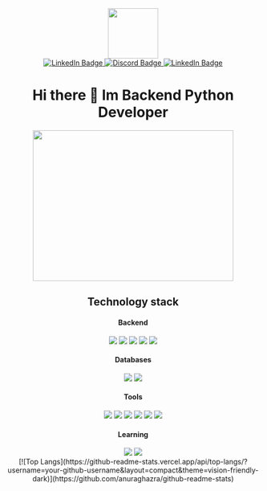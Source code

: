 
<div id="header" align="center">
  <img src="https://media.giphy.com/media/IWiAPmq1HS9QZRu8PT/giphy-downsized-large.gif" width="100"/>
</div>
  <div id="badges" align="center">
    <a href="your-linkedin-URL">
      <img src="https://img.shields.io/badge/telegram-blue?logo=telegram&logoColor=white&style=for-the-badge" alt="LinkedIn Badge"/>
    </a>
    <a href="your-youtube-URL">
      <img src="https://img.shields.io/badge/discord-magenta?logo=discord&logoColor=white&style=for-the-badge" alt="Discord Badge"/>
    </a>
    <a href="your-linkedin-URL">
      <img src="https://img.shields.io/badge/LinkedIn-blue?style=for-the-badge&logo=linkedin&logoColor=white" alt="LinkedIn Badge"/>
    </a>
  </div>
  <h1 align="center">Hi there 👋 Im Backend Python Developer</h1>

  <div align="center">
    <div>
      <img src="https://media.giphy.com/media/SWoSkN6DxTszqIKEqv/giphy.gif" width="400" height="300"/>
    </div>
    <div>
      <h2>Technology stack</h2>
      <h4> Backend </h4>
      <img src="https://img.shields.io/badge/python-blue?style=for-the-badge&logo=python&logoColor=white"/>
      <img src="https://img.shields.io/badge/django-green?style=for-the-badge&logo=django&logoColor=white"/>
      <img src="https://img.shields.io/badge/DRF-blue?style=for-the-badge&logo=django&logoColor=white"/>
      <img src="https://img.shields.io/badge/Celery-orange?style=for-the-badge&logo=Celery&logoColor=white"/>
      <img src="https://img.shields.io/badge/pytest-yellow?style=for-the-badge&logo=pytest&logoColor=white"/>
      <h4> Databases </h4>
      <img src="https://img.shields.io/badge/Redis-orange?style=for-the-badge&logo=Redis&logoColor=white"/>
      <img src="https://img.shields.io/badge/PostgreSQL-gray?style=for-the-badge&logo=PostgreSQL&logoColor=white"/>
      <h4> Tools </h4>
      <img src="https://img.shields.io/badge/Linux-gray?style=for-the-badge&logo=Linux&logoColor=white"/>
      <img src="https://img.shields.io/badge/docker-blue?style=for-the-badge&logo=docker&logoColor=white"/>
      <img src="https://img.shields.io/badge/postman-orange?style=for-the-badge&logo=postman&logoColor=white"/>
      <img src="https://img.shields.io/badge/github-grey?style=for-the-badge&logo=github&logoColor=white"/>
      <img src="https://img.shields.io/badge/gitlab-orange?style=for-the-badge&logo=gitlab&logoColor=white"/>
      <img src="https://img.shields.io/badge/postman-orange?style=for-the-badge&logo=postman&logoColor=white"/>
      <h4> Learning </h4>
      <img src="https://img.shields.io/badge/typescript-yellow?style=for-the-badge&logo=typescript&logoColor=white"/>
      <img src="https://img.shields.io/badge/react-green?style=for-the-badge&logo=react&logoColor=white"/>
    </div>
    <div>
      [![Top Langs](https://github-readme-stats.vercel.app/api/top-langs/?username=your-github-username&layout=compact&theme=vision-friendly-dark)](https://github.com/anuraghazra/github-readme-stats)
    </div>
  </div>  


